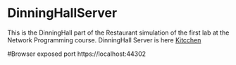 # DinningHallServer
This is the DinningHall part of the Restaurant simulation of the first lab at the Network Programming course.
DinningHall Server is here [Kitcchen](https://github.com/UrsuNicolae/Kitchen)

#Browser exposed port
https://localhost:44302
